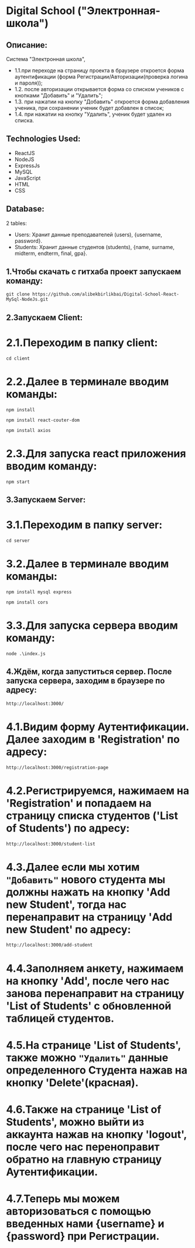 # Digital School ("Электронная-школа")

## Описание:

Система "Электронная школа",

- 1.1.при переходе на страницу проекта в браузере откроется форма аутентификации (форма Регистрации/Авторизации(проверка логина и пароля));
- 1.2. после авторизации открывается форма со списком учеников с кнопками "Добавить" и "Удалить";
- 1.3. при нажатии на кнопку "Добавить" откроется форма добавления ученика, при сохранении ученик будет добавлен в список;
- 1.4. при нажатии на кнопку "Удалить", ученик будет удален из списка.

## Technologies Used:

- ReactJS
- NodeJS
- ExpressJs
- MySQL
- JavaScript
- HTML
- CSS

## Database:

2 tables:

- Users: Хранит данные преподавателей (users), {username, password}.
- Students: Хранит данные студентов (students), {name, surname, midterm, endterm, final, gpa}.

## 1.Чтобы скачать с гитхаба проект запускаем команду:

`git clone https://github.com/alibekbirlikbai/Digital-School-React-MySql-NodeJs.git`

## 2.Запускаем Client:

# 2.1.Переходим в папку client:

`cd client`

# 2.2.Далее в терминале вводим команды:

`npm install`

`npm install react-couter-dom`

`npm install axios`

# 2.3.Для запуска react приложения вводим команду:

`npm start`

## 3.Запускаем Server:

# 3.1.Переходим в папку server:

`cd server`

# 3.2.Далее в терминале вводим команды:

`npm install mysql express`

`npm install cors`

# 3.3.Для запуска сервера вводим команду:

`node .\index.js`

## 4.Ждём, когда запуститься сервер. После запуска сервера, заходим в браузере по адресу:

`http://localhost:3000/`

# 4.1.Видим форму Аутентификации. Далее заходим в 'Registration' по адресу:

`http://localhost:3000/registration-page`

# 4.2.Регистрируемся, нажимаем на 'Registration' и попадаем на страницу списка студентов ('List of Students') по адресу:

`http://localhost:3000/student-list`

# 4.3.Далее если мы хотим `"Добавить"` нового студента мы должны нажать на кнопку 'Add new Student', тогда нас перенаправит на страницу 'Add new Student' по адресу:

`http://localhost:3000/add-student`

# 4.4.Заполняем анкету, нажимаем на кнопку 'Add', после чего нас занова перенаправит на страницу 'List of Students' с обновленной таблицей студентов.

# 4.5.На странице 'List of Students', также можно `"Удалить"` данные определенного Студента нажав на кнопку 'Delete'(красная).

# 4.6.Также на странице 'List of Students', можно выйти из аккаунта нажав на кнопку 'logout', после чего нас переноправит обратно на главную страницу Аутентификации.

# 4.7.Теперь мы можем авторизоваться с помощью введенных нами {username} и {password} при Регистрации.
